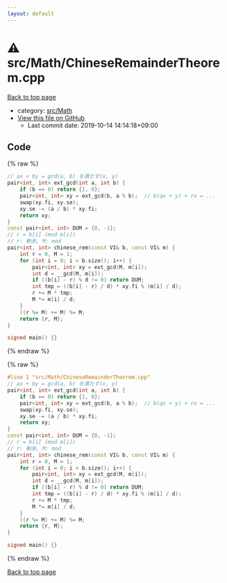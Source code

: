 ```yaml
---
layout: default
---
```


<!-- mathjax config similar to math.stackexchange -->
<script type="text/javascript" async
  src="https://cdnjs.cloudflare.com/ajax/libs/mathjax/2.7.5/MathJax.js?config=TeX-MML-AM_CHTML">
</script>
<script type="text/x-mathjax-config">
  MathJax.Hub.Config({
    TeX: { equationNumbers: { autoNumber: "AMS" }},
    tex2jax: {
      inlineMath: [ ['$','$'] ],
      processEscapes: true
    },
    "HTML-CSS": { matchFontHeight: false },
    displayAlign: "left",
    displayIndent: "2em"
  });
</script>

<script type="text/javascript" src="https://cdnjs.cloudflare.com/ajax/libs/jquery/3.4.1/jquery.min.js"></script>
<script src="https://cdn.jsdelivr.net/npm/jquery-balloon-js@1.1.2/jquery.balloon.min.js" integrity="sha256-ZEYs9VrgAeNuPvs15E39OsyOJaIkXEEt10fzxJ20+2I=" crossorigin="anonymous"></script>
<script type="text/javascript" src="../../../assets/js/copy-button.js"></script>
<link rel="stylesheet" href="../../../assets/css/copy-button.css" />


# :warning: src/Math/ChineseRemainderTheorem.cpp

<a href="../../../index.html">Back to top page</a>

* category: <a href="../../../index.html#64f6d80a21cfb0c7e1026d02dde4f7fa">src/Math</a>
* <a href="{{ site.github.repository_url }}/blob/master/src/Math/ChineseRemainderTheorem.cpp">View this file on GitHub</a>
    - Last commit date: 2019-10-14 14:14:18+09:00




## Code

<a id="unbundled"></a>
{% raw %}
```cpp
// ax + by = gcd(a, b) を満たす(x, y)
pair<int, int> ext_gcd(int a, int b) {
    if (b == 0) return {1, 0};
    pair<int, int> xy = ext_gcd(b, a % b);  // b(qx + y) + rx = ...
    swap(xy.fi, xy.se);
    xy.se -= (a / b) * xy.fi;
    return xy;
}
const pair<int, int> DUM = {0, -1};
// r = b[i] (mod m[i])
// r: 剰余, M: mod
pair<int, int> chinese_rem(const VI& b, const VI& m) {
    int r = 0, M = 1;
    for (int i = 0; i < b.size(); i++) {
        pair<int, int> xy = ext_gcd(M, m[i]);
        int d = __gcd(M, m[i]);
        if ((b[i] - r) % d != 0) return DUM;
        int tmp = ((b[i] - r) / d) * xy.fi % (m[i] / d);
        r += M * tmp;
        M *= m[i] / d;
    }
    ((r %= M) += M) %= M;
    return {r, M};
}

signed main() {}

```
{% endraw %}

<a id="bundled"></a>
{% raw %}
```cpp
#line 1 "src/Math/ChineseRemainderTheorem.cpp"
// ax + by = gcd(a, b) を満たす(x, y)
pair<int, int> ext_gcd(int a, int b) {
    if (b == 0) return {1, 0};
    pair<int, int> xy = ext_gcd(b, a % b);  // b(qx + y) + rx = ...
    swap(xy.fi, xy.se);
    xy.se -= (a / b) * xy.fi;
    return xy;
}
const pair<int, int> DUM = {0, -1};
// r = b[i] (mod m[i])
// r: 剰余, M: mod
pair<int, int> chinese_rem(const VI& b, const VI& m) {
    int r = 0, M = 1;
    for (int i = 0; i < b.size(); i++) {
        pair<int, int> xy = ext_gcd(M, m[i]);
        int d = __gcd(M, m[i]);
        if ((b[i] - r) % d != 0) return DUM;
        int tmp = ((b[i] - r) / d) * xy.fi % (m[i] / d);
        r += M * tmp;
        M *= m[i] / d;
    }
    ((r %= M) += M) %= M;
    return {r, M};
}

signed main() {}

```
{% endraw %}

<a href="../../../index.html">Back to top page</a>

